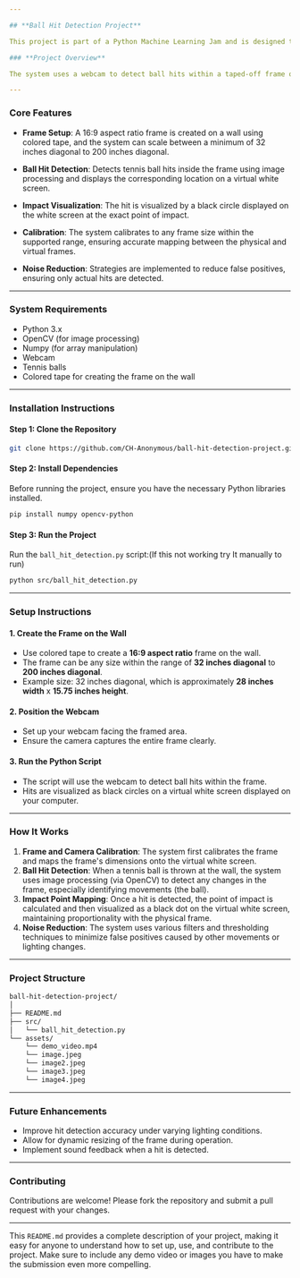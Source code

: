 ```yaml
---

## **Ball Hit Detection Project**

This project is part of a Python Machine Learning Jam and is designed to detect when a tennis ball hits a designated area on a wall and translate the hit to a virtual white screen. Both the physical frame and virtual screen maintain a 16:9 aspect ratio. 

### **Project Overview**

The system uses a webcam to detect ball hits within a taped-off frame on a wall. When a hit is detected, it translates the point of impact onto a corresponding virtual white screen on the computer. This project demonstrates how machine learning techniques can be applied to real-world problems like motion detection and mapping in a creative, scalable way.

---
```


### **Core Features**

- **Frame Setup**: A 16:9 aspect ratio frame is created on a wall using colored tape, and the system can scale between a minimum of 32 inches diagonal to 200 inches diagonal.
  
- **Ball Hit Detection**: Detects tennis ball hits inside the frame using image processing and displays the corresponding location on a virtual white screen.
  
- **Impact Visualization**: The hit is visualized by a black circle displayed on the white screen at the exact point of impact.

- **Calibration**: The system calibrates to any frame size within the supported range, ensuring accurate mapping between the physical and virtual frames.

- **Noise Reduction**: Strategies are implemented to reduce false positives, ensuring only actual hits are detected.

---

### **System Requirements**

- Python 3.x
- OpenCV (for image processing)
- Numpy (for array manipulation)
- Webcam
- Tennis balls
- Colored tape for creating the frame on the wall

---

### **Installation Instructions**

#### **Step 1: Clone the Repository**
```bash
git clone https://github.com/CH-Anonymous/ball-hit-detection-project.git
```

#### **Step 2: Install Dependencies**
Before running the project, ensure you have the necessary Python libraries installed.

```bash
pip install numpy opencv-python
```

#### **Step 3: Run the Project**
Run the `ball_hit_detection.py` script:(If this not working try It manually to run)

```bash
python src/ball_hit_detection.py
```

---

### **Setup Instructions**

#### **1. Create the Frame on the Wall**
- Use colored tape to create a **16:9 aspect ratio** frame on the wall.
- The frame can be any size within the range of **32 inches diagonal** to **200 inches diagonal**.
- Example size: 32 inches diagonal, which is approximately **28 inches width** x **15.75 inches height**.

#### **2. Position the Webcam**
- Set up your webcam facing the framed area.
- Ensure the camera captures the entire frame clearly.

#### **3. Run the Python Script**
- The script will use the webcam to detect ball hits within the frame.
- Hits are visualized as black circles on a virtual white screen displayed on your computer.

---

### **How It Works**

1. **Frame and Camera Calibration**: The system first calibrates the frame and maps the frame's dimensions onto the virtual white screen.
2. **Ball Hit Detection**: When a tennis ball is thrown at the wall, the system uses image processing (via OpenCV) to detect any changes in the frame, especially identifying movements (the ball).
3. **Impact Point Mapping**: Once a hit is detected, the point of impact is calculated and then visualized as a black dot on the virtual white screen, maintaining proportionality with the physical frame.
4. **Noise Reduction**: The system uses various filters and thresholding techniques to minimize false positives caused by other movements or lighting changes.

---

### **Project Structure**

```bash
ball-hit-detection-project/
│
├── README.md                
├── src/
│   └── ball_hit_detection.py 
└── assets/
    └── demo_video.mp4  
    └── image.jpeg  
    └── image2.jpeg
    └── image3.jpeg
    └── image4.jpeg   
```

---

### **Future Enhancements**

- Improve hit detection accuracy under varying lighting conditions.
- Allow for dynamic resizing of the frame during operation.
- Implement sound feedback when a hit is detected.

---

### **Contributing**

Contributions are welcome! Please fork the repository and submit a pull request with your changes.

---

This `README.md` provides a complete description of your project, making it easy for anyone to understand how to set up, use, and contribute to the project. Make sure to include any demo video or images you have to make the submission even more compelling.
